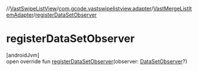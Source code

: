 //[VastSwipeListView](../../../index.md)/[com.gcode.vastswipelistview.adapter](../index.md)/[VastMergeListItemAdapter](index.md)/[registerDataSetObserver](register-data-set-observer.md)

# registerDataSetObserver

[androidJvm]\
open override fun [registerDataSetObserver](register-data-set-observer.md)(observer: [DataSetObserver](https://developer.android.com/reference/kotlin/android/database/DataSetObserver.html)?)
